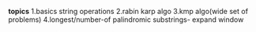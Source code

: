 **topics**
1.basics string operations
2.rabin karp algo
3.kmp algo(wide set of problems)
4.longest/number-of palindromic substrings- expand window

